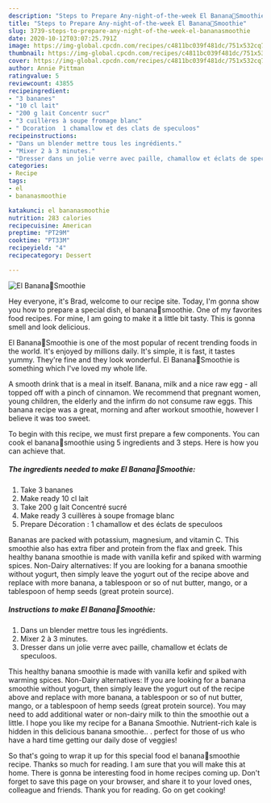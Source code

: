 ```yaml
---
description: "Steps to Prepare Any-night-of-the-week El Banana🍌Smoothie"
title: "Steps to Prepare Any-night-of-the-week El Banana🍌Smoothie"
slug: 3739-steps-to-prepare-any-night-of-the-week-el-bananasmoothie
date: 2020-10-12T03:07:25.791Z
image: https://img-global.cpcdn.com/recipes/c4811bc039f481dc/751x532cq70/el-banana🍌smoothie-photo-principale-de-la-recette.jpg
thumbnail: https://img-global.cpcdn.com/recipes/c4811bc039f481dc/751x532cq70/el-banana🍌smoothie-photo-principale-de-la-recette.jpg
cover: https://img-global.cpcdn.com/recipes/c4811bc039f481dc/751x532cq70/el-banana🍌smoothie-photo-principale-de-la-recette.jpg
author: Annie Pittman
ratingvalue: 5
reviewcount: 43855
recipeingredient:
- "3 bananes"
- "10 cl lait"
- "200 g lait Concentr sucr"
- "3 cuillères à soupe fromage blanc"
- " Dcoration  1 chamallow et des clats de speculoos"
recipeinstructions:
- "Dans un blender mettre tous les ingrédients."
- "Mixer 2 à 3 minutes."
- "Dresser dans un jolie verre avec paille, chamallow et éclats de speculoos."
categories:
- Recipe
tags:
- el
- bananasmoothie

katakunci: el bananasmoothie 
nutrition: 283 calories
recipecuisine: American
preptime: "PT29M"
cooktime: "PT33M"
recipeyield: "4"
recipecategory: Dessert

---
```



![El Banana🍌Smoothie](https://img-global.cpcdn.com/recipes/c4811bc039f481dc/751x532cq70/el-banana🍌smoothie-photo-principale-de-la-recette.jpg)

Hey everyone, it's Brad, welcome to our recipe site. Today, I'm gonna show you how to prepare a special dish, el banana🍌smoothie. One of my favorites food recipes. For mine, I am going to make it a little bit tasty. This is gonna smell and look delicious.

El Banana🍌Smoothie is one of the most popular of recent trending foods in the world. It's enjoyed by millions daily. It's simple, it is fast, it tastes yummy. They're fine and they look wonderful. El Banana🍌Smoothie is something which I've loved my whole life.

A smooth drink that is a meal in itself. Banana, milk and a nice raw egg - all topped off with a pinch of cinnamon. We recommend that pregnant women, young children, the elderly and the infirm do not consume raw eggs. This banana recipe was a great, morning and after workout smoothie, however I believe it was too sweet.


To begin with this recipe, we must first prepare a few components. You can cook el banana🍌smoothie using 5 ingredients and 3 steps. Here is how you can achieve that.

<!--inarticleads1-->

##### The ingredients needed to make El Banana🍌Smoothie:

1. Take 3 bananes
1. Make ready 10 cl lait
1. Take 200 g lait Concentré sucré
1. Make ready 3 cuillères à soupe fromage blanc
1. Prepare  Décoration : 1 chamallow et des éclats de speculoos


Bananas are packed with potassium, magnesium, and vitamin C. This smoothie also has extra fiber and protein from the flax and greek. This healthy banana smoothie is made with vanilla kefir and spiked with warming spices. Non-Dairy alternatives: If you are looking for a banana smoothie without yogurt, then simply leave the yogurt out of the recipe above and replace with more banana, a tablespoon or so of nut butter, mango, or a tablespoon of hemp seeds (great protein source). 

<!--inarticleads2-->

##### Instructions to make El Banana🍌Smoothie:

1. Dans un blender mettre tous les ingrédients.
1. Mixer 2 à 3 minutes.
1. Dresser dans un jolie verre avec paille, chamallow et éclats de speculoos.


This healthy banana smoothie is made with vanilla kefir and spiked with warming spices. Non-Dairy alternatives: If you are looking for a banana smoothie without yogurt, then simply leave the yogurt out of the recipe above and replace with more banana, a tablespoon or so of nut butter, mango, or a tablespoon of hemp seeds (great protein source). You may need to add additional water or non-dairy milk to thin the smoothie out a little. I hope you like my recipe for a Banana Smoothie. Nutrient-rich kale is hidden in this delicious banana smoothie.. . perfect for those of us who have a hard time getting our daily dose of veggies! 

So that's going to wrap it up for this special food el banana🍌smoothie recipe. Thanks so much for reading. I am sure that you will make this at home. There is gonna be interesting food in home recipes coming up. Don't forget to save this page on your browser, and share it to your loved ones, colleague and friends. Thank you for reading. Go on get cooking!
